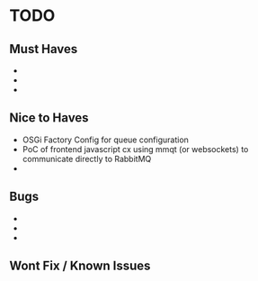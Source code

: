# TODO

## Must Haves

-
-
-

## Nice to Haves

- OSGi Factory Config for queue configuration
- PoC of frontend javascript cx using mmqt (or websockets) to communicate directly to RabbitMQ
-

## Bugs

-
-
-

## Wont Fix / Known Issues
